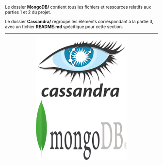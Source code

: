 Le dossier **MongoDB/** contient tous les fichiers et ressources relatifs aux parties 1 et 2 du projet.

Le dossier **Cassandra/** regroupe les éléments correspondant à la partie 3, avec un fichier **README.md** spécifique pour cette section.

---

<p align="center"> 
<img src="Cassandra/logo.png" alt="Cassandra Logo" width="300" height="200"/> 
<img src="MongoDB/logo.png" alt="Cassandra Logo" width="300" height="200" /> 
</p>
